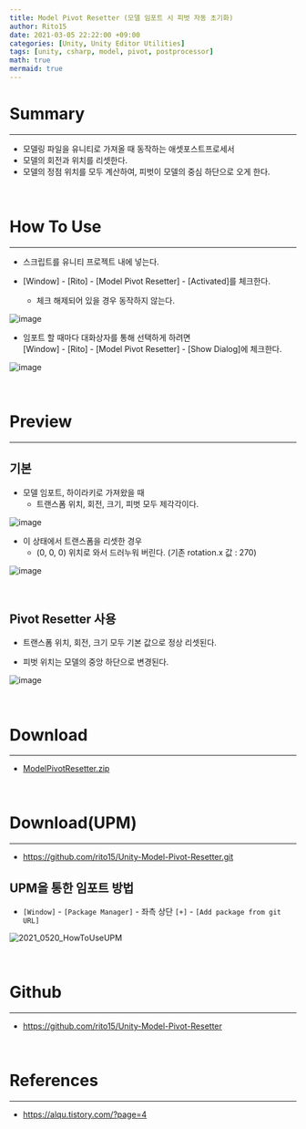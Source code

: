 ```yaml
---
title: Model Pivot Resetter (모델 임포트 시 피벗 자동 초기화)
author: Rito15
date: 2021-03-05 22:22:00 +09:00
categories: [Unity, Unity Editor Utilities]
tags: [unity, csharp, model, pivot, postprocessor]
math: true
mermaid: true
---
```


# Summary
---
- 모델링 파일을 유니티로 가져올 때 동작하는 애셋포스트프로세서
- 모델의 회전과 위치를 리셋한다.
- 모델의 정점 위치를 모두 계산하여, 피벗이 모델의 중심 하단으로 오게 한다.

<br>

# How To Use
---
- 스크립트를 유니티 프로젝트 내에 넣는다.

- [Window] - [Rito] - [Model Pivot Resetter] - [Activated]를 체크한다.
  - 체크 해제되어 있을 경우 동작하지 않는다.

![image](https://user-images.githubusercontent.com/42164422/110126112-6dfb7900-7e07-11eb-8145-eb635f7b8761.png)

- 임포트 할 때마다 대화상자를 통해 선택하게 하려면<br>
  [Window] - [Rito] - [Model Pivot Resetter] - [Show Dialog]에 체크한다.

![image](https://user-images.githubusercontent.com/42164422/110122641-3559a080-7e03-11eb-8db9-4d3247738a35.png)

<br>

# Preview
---

## 기본


- 모델 임포트, 하이라키로 가져왔을 때
  - 트랜스폼 위치, 회전, 크기, 피벗 모두 제각각이다.

![image](https://user-images.githubusercontent.com/42164422/110127359-e282e780-7e08-11eb-8fbc-9c7fe9debc58.png)


- 이 상태에서 트랜스폼을 리셋한 경우
  - (0, 0, 0) 위치로 와서 드러누워 버린다. (기존 rotation.x 값 : 270)

![image](https://user-images.githubusercontent.com/42164422/110122836-7a7dd280-7e03-11eb-96e0-ad1baf381101.png)


<br>

## Pivot Resetter 사용

- 트랜스폼 위치, 회전, 크기 모두 기본 값으로 정상 리셋된다.

- 피벗 위치는 모델의 중앙 하단으로 변경된다.

![image](https://user-images.githubusercontent.com/42164422/110123018-bd3faa80-7e03-11eb-9c25-25f4d8e3fe58.png)

<br>

# Download
---
- [ModelPivotResetter.zip](https://github.com/rito15/Images/files/6090997/ModelPivotResetter.zip)

<br>

# Download(UPM)
---
- https://github.com/rito15/Unity-Model-Pivot-Resetter.git

## UPM을 통한 임포트 방법
 - `[Window]` - `[Package Manager]` - 좌측 상단 `[+]` - `[Add package from git URL]`

![2021_0520_HowToUseUPM](https://user-images.githubusercontent.com/42164422/118945484-7425de00-b990-11eb-93d6-17853a4836c6.gif)

<br>

# Github
---
- <https://github.com/rito15/Unity-Model-Pivot-Resetter>

<br>

# References
---
- <https://alqu.tistory.com/?page=4>